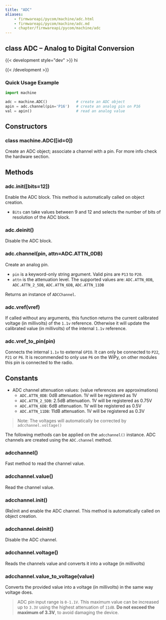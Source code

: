 ```yaml
---
title: "ADC"
aliases:
    - firmwareapi/pycom/machine/adc.html
    - firmwareapi/pycom/machine/adc.md
    - chapter/firmwareapi/pycom/machine/adc
---
```


## class ADC – Analog to Digital Conversion


{{< development style="dev" >}}
hi

{{< /development >}}
### Quick Usage Example

```python
import machine

adc = machine.ADC()             # create an ADC object
apin = adc.channel(pin='P16')   # create an analog pin on P16
val = apin()                    # read an analog value
```

## Constructors

### class machine.ADC([id=0])

Create an ADC object; associate a channel with a pin. For more info check the hardware section.

## Methods

### adc.init([bits=12])

Enable the ADC block. This method is automatically called on object creation.

* `Bits` can take values between 9 and 12 and selects the number of bits of resolution of the ADC block.

### adc.deinit()

Disable the ADC block.

### adc.channel(pin, attn=ADC.ATTN_0DB)

Create an analog pin.

* `pin` is a keyword-only string argument. Valid pins are `P13` to `P20`.
* `attn` is the attenuation level. The supported values are: `ADC.ATTN_0DB`, `ADC.ATTN_2_5DB`, `ADC.ATTN_6DB`, `ADC.ATTN_11DB`

Returns an instance of `ADCChannel`.

### adc.vref(vref)

If called without any arguments, this function returns the current calibrated voltage (in millivolts) of the `1.1v` reference. Otherwise it will update the calibrated value (in millivolts) of the internal `1.1v` reference.

### adc.vref_to_pin(pin)

Connects the internal `1.1v` to external `GPIO`. It can only be connected to `P22`, `P21` or `P6`. It is recommended to only use `P6` on the WiPy, on other modules this pin is connected to the radio.

## Constants

* ADC channel attenuation values: (value references are approximations)
    * `ADC.ATTN_0DB`: 0dB attenuation. 1V will be registered as 1V
    * `ADC.ATTN_2_5DB`: 2.5dB attenuation. 1V will be registered as 0.75V
    * `ADC.ATTN_6DB`: 6dB attenuation. 1V will be registered as 0.5V
    * `ADC.ATTN_11DB`: 11dB attenuation. 1V will be registered as 0.3V

>Note: The voltages will automatically be corrected by `adcchannel.voltage()`


The following methods can be applied on the `adcchannel()` instance. ADC channels are created using the `ADC.channel` method.

### adcchannel()

Fast method to read the channel value.

### adcchannel.value()

Read the channel value.

### adcchannel.init()

(Re)init and enable the ADC channel. This method is automatically called on object creation.

### adcchannel.deinit()

Disable the ADC channel.

### adcchannel.voltage()

Reads the channels value and converts it into a voltage (in millivolts)

### adcchannel.value_to_voltage(value)

Converts the provided value into a voltage (in millivolts) in the same way voltage does.

> ADC pin input range is `0-1.1V`. This maximum value can be increased up to `3.3V` using the highest attenuation of `11dB`. **Do not exceed the maximum of 3.3V**, to avoid damaging the device.
